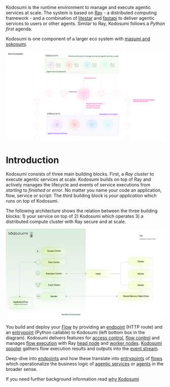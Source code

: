 Kodosumi is the runtime environment to manage and execute agentic services at scale. The system is based on [Ray](https://ray.io) - a distributed computing framework - and a combination of [litestar](https://litestar.dev/) and [fastapi](https://fastapi.tiangolo.com/) to deliver agentic services to users or other agents. Similar to Ray, Kodosumi follows a _Python first_ agenda.

Kodosumi is one component of a larger eco system with [masumi and sokosumi](https://www.masumi.network/).

![Eco System](./assets/ecosystem.png)

# Introduction

Kodosumi consists of three main building blocks. First, a _Ray cluster_ to execute agentic services at scale. Kodosumi builds on top of Ray and actively manages the lifecycle and events of service executions from _starting_ to _finished_ or _error_. No matter you name your code an application, flow, service or script: The third building block is _your application_ which runs on top of Kodosumi.

The following architecture shows the relation between the three building blocks: 1) your service on top of 2) Kodosumi which operates 3) a distributed compute cluster with Ray secure and at scale.

[![kodosumi overview](./assets/thumb/architecture.png)](./assets/architecture.png)

You build and deploy your [Flow](./concepts.md#flow) by providing an [endpoint](./concepts.md#endpoint) (HTTP route) and an [entrypoint](./concepts.md#entrypoint) (Python callable) to Kodosumi (left bottom box in the diagram). Kodosumi delivers features for [access control](./api.md#authentication), [flow control](./api.md#flow-control) and manages [flow execution](./api.md#execution-control) with Ray [head node](./concepts.md#ray-head) and [worker nodes](./concepts.md#ray-worker). [Kodosumi spooler](./concepts.md#spooler) gathers flow execution results and outputs into the [event stream](./concepts.md#event-stream).

Deep-dive into [endpoints](./concepts.md#endpoint) and how these translate into [entrypoints](./concepts.md#entrypoint) of [flows](#flows) which operationalize the business logic of [agentic services](#agentic-service) or [agents](#agents) in the broader sense.

If you need further background information read [why Kodosumi](./why.md)